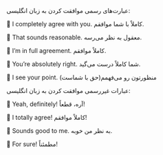 عبارت‌های رسمی موافقت کردن به زبان انگلیسی:

🔸️ I completely agree with you.
کاملاً با شما موافقم.

🔸️ That sounds reasonable.
معقول به نظر می‌رسه.

🔸️ I’m in full agreement.
کاملاً موافقم.

🔸️ You’re absolutely right.
شما کاملاً درست می‌گید.

🔸️ I see your point.
منظورتون رو می‌فهمم(حق با شماست)


عبارات غیررسمی موافقت کردن به زبان انگلیسی:

🔸️ Yeah, definitely!
آره، قطعاً!

🔸️ I totally agree!
کاملاً موافقم!

🔸️ Sounds good to me.
به نظر من خوبه.

🔸️ For sure!
مطمئناً!
